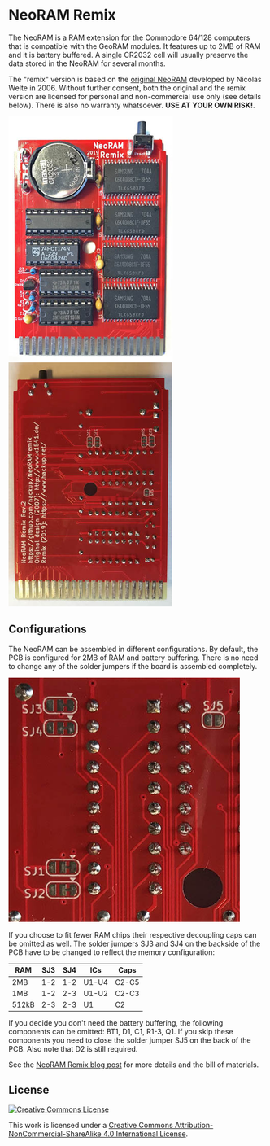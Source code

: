 # NeoRAM Remix

The NeoRAM is a RAM extension for the Commodore 64/128 computers that is compatible with the GeoRAM modules. It features up to 2MB of RAM and it is battery buffered. A single CR2032 cell will usually preserve the data stored in the NeoRAM for several months.

The "remix" version is based on the [original NeoRAM](http://www.x1541.de/) developed by Nicolas Welte in 2006. Without further consent, both the original and the remix version are licensed for personal and non-commercial use only (see details below). There is also no warranty whatsoever. **USE AT YOUR OWN RISK!**.

![NeoRAM Remix Rev.2 Front](media/photo-neoram-remix-rev2-front.jpg)
![NeoRAM Remix Rev.2 Back](media/photo-neoram-remix-rev2-back.jpg)

## Configurations

The NeoRAM can be assembled in different configurations. By default, the PCB is configured for 2MB of RAM and battery buffering. There is no need to change any of the solder jumpers if the board is assembled completely.

![Configuration Jumpers](media/photo-neoram-remix-rev2-jumper.JPG)

If you choose to fit fewer RAM chips their respective decoupling caps can be omitted as well. The solder jumpers SJ3 and SJ4 on the backside of the PCB have to be changed to reflect the memory configuration:

| RAM    | SJ3 | SJ4 | ICs   | Caps  |
|--------|-----|-----|-------|-------|
| 2MB    | 1-2 | 1-2 | U1-U4 | C2-C5 |
| 1MB    | 1-2 | 2-3 | U1-U2 | C2-C3 |
| 512kB  | 2-3 | 2-3 | U1    | C2    |

If you decide you don't need the battery buffering, the following components can be omitted: BT1, D1, C1, R1-3, Q1. If you skip these components you need to close the solder jumper SJ5 on the back of the PCB. Also note that D2 is still required.


See the [NeoRAM Remix blog post](https://www.hackup.net/2019/04/the-neoram-remix/) for more details and the bill of materials.


## License
[![Creative Commons License](https://i.creativecommons.org/l/by-nc-sa/4.0/88x31.png)
](http://creativecommons.org/licenses/by-nc-sa/4.0/)

This work is licensed under a
[Creative Commons Attribution-NonCommercial-ShareAlike 4.0 International License](http://creativecommons.org/licenses/by-nc-sa/4.0/).
